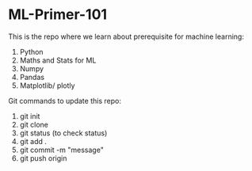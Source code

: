 # ML-Primer-101
This is the repo where we learn about prerequisite for machine learning:
1. Python
2. Maths and Stats for ML
3. Numpy
4. Pandas
5. Matplotlib/ plotly


Git commands to update this repo:
1. git init
2. git clone <url> 
3. git status (to check status)
4. git add .
5. git commit -m "message"
6. git push origin <main>
